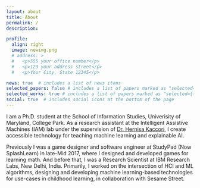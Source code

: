 ```yaml
---
layout: about
title: About
permalink: /
description:

profile:
  align: right
  image: newimg.png
  # address: >
  #   <p>555 your office number</p>
  #   <p>123 your address street</p>
  #   <p>Your City, State 12345</p>

news: true  # includes a list of news items
selected_papers: false # includes a list of papers marked as "selected={true}"
selected_works: true # includes a list of papers marked as "selected={true}"
social: true  # includes social icons at the bottom of the page
---
```

I am a Ph.D. student at the School of Information Studies, Univerisity of Maryland, College Park. As a research assistant at the Intelligent Assistive Machines (IAM) lab under the supervision of [Dr. Hernisa Kaccori](https://scholar.google.com/citations?user=El-R5MEAAAAJ), I create accessible technology for teaching machine learning and explainable AI.

Previously I was a game designer and software engineer at StudyPad (Now SplashLearn) in late-Mid 2017, where I designed and developed games for learning math. And before that, I was a Research Scientist at IBM Research Labs, New Delhi, India. Primarily, I worked on the intersection of HCI and ML algorithms, designing and developing machine learning-based technologies for use-cases in childhood learning, in collaboration with Sesame Street.  